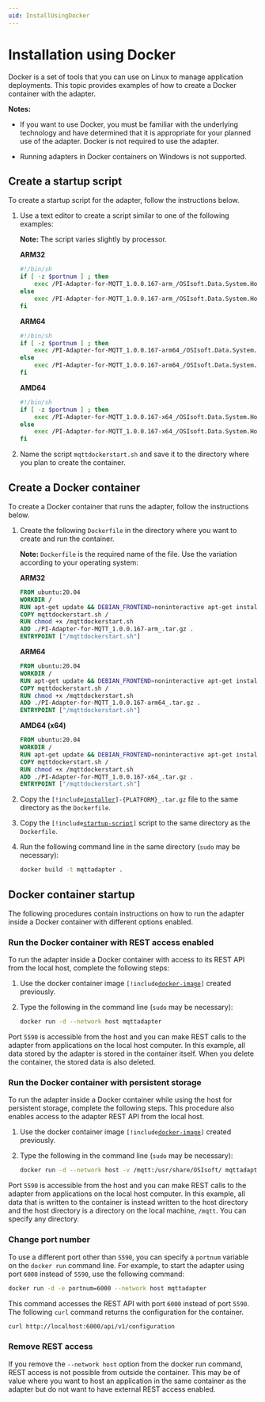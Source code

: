 ```yaml
---
uid: InstallUsingDocker
---
```


# Installation using Docker

Docker is a set of tools that you can use on Linux to manage application deployments. This topic provides examples of how to create a Docker container with the adapter.

**Notes:** 

- If you want to use Docker, you must be familiar with the underlying technology and have determined that it is appropriate for your planned use of the adapter. Docker is not required to use the adapter. 

- Running adapters in Docker containers on Windows is not supported.

## Create a startup script

To create a startup script for the adapter, follow the instructions below.

1. Use a text editor to create a script similar to one of the following examples:

    **Note:** The script varies slightly by processor.

	**ARM32**

	```bash
	#!/bin/sh
	if [ -z $portnum ] ; then
		exec /PI-Adapter-for-MQTT_1.0.0.167-arm_/OSIsoft.Data.System.Host
	else
		exec /PI-Adapter-for-MQTT_1.0.0.167-arm_/OSIsoft.Data.System.Host --port:$portnum
	fi
	```

	**ARM64**

	```bash
	#!/bin/sh
	if [ -z $portnum ] ; then
		exec /PI-Adapter-for-MQTT_1.0.0.167-arm64_/OSIsoft.Data.System.Host
	else
		exec /PI-Adapter-for-MQTT_1.0.0.167-arm64_/OSIsoft.Data.System.Host --port:$portnum
	fi
	```

	**AMD64**
			
	```bash
	#!/bin/sh
	if [ -z $portnum ] ; then
		exec /PI-Adapter-for-MQTT_1.0.0.167-x64_/OSIsoft.Data.System.Host
	else
		exec /PI-Adapter-for-MQTT_1.0.0.167-x64_/OSIsoft.Data.System.Host --port:$portnum
	fi
	```

2. Name the script `mqttdockerstart.sh` and save it to the directory where you plan to create the container.

## Create a Docker container

To create a Docker container that runs the adapter, follow the instructions below.

1. Create the following `Dockerfile` in the directory where you want to create and run the container.

    **Note:** `Dockerfile` is the required name of the file. Use the variation according to your operating system:

    **ARM32**
    
    ```dockerfile
	FROM ubuntu:20.04
	WORKDIR /
	RUN apt-get update && DEBIAN_FRONTEND=noninteractive apt-get install -y ca-certificates libicu60 libssl1.1 curl
	COPY mqttdockerstart.sh /
	RUN chmod +x /mqttdockerstart.sh
	ADD ./PI-Adapter-for-MQTT_1.0.0.167-arm_.tar.gz .
	ENTRYPOINT ["/mqttdockerstart.sh"]
	```
	**ARM64**

	```dockerfile
	FROM ubuntu:20.04
	WORKDIR /
	RUN apt-get update && DEBIAN_FRONTEND=noninteractive apt-get install -y ca-certificates libicu66 libssl1.1 curl
	COPY mqttdockerstart.sh /
	RUN chmod +x /mqttdockerstart.sh
	ADD ./PI-Adapter-for-MQTT_1.0.0.167-arm64_.tar.gz .
	ENTRYPOINT ["/mqttdockerstart.sh"]
	```

	**AMD64 (x64)**

	```dockerfile
	FROM ubuntu:20.04
	WORKDIR /
	RUN apt-get update && DEBIAN_FRONTEND=noninteractive apt-get install -y ca-certificates libicu66 libssl1.1 curl
	COPY mqttdockerstart.sh /
	RUN chmod +x /mqttdockerstart.sh
	ADD ./PI-Adapter-for-MQTT_1.0.0.167-x64_.tar.gz .
	ENTRYPOINT ["/mqttdockerstart.sh"]
	```

2. Copy the <code>[!include[installer](../_includes/inline/installer-name.md)]-{PLATFORM}_.tar.gz</code> file to the same directory as the `Dockerfile`.

3. Copy the <code>[!include[startup-script](../_includes/inline/startup-script.md)]</code> script to the same directory as the `Dockerfile`.

4. Run the following command line in the same directory (`sudo` may be necessary):

	```bash
	docker build -t mqttadapter .
	```

## Docker container startup

The following procedures contain instructions on how to run the adapter inside a Docker container with different options enabled.

### Run the Docker container with REST access enabled

To run the adapter inside a Docker container with access to its REST API from the local host, complete the following steps:

1. Use the docker container image <code>[!include[docker-image](../_includes/inline/docker-image.md)]</code> created previously.

2. Type the following in the command line (`sudo` may be necessary):

    ```bash
    docker run -d --network host mqttadapter
    ```

Port `5590` is accessible from the host and you can make REST calls to the adapter from applications on the local host computer. In this example, all data stored by the adapter is stored in the container itself. When you delete the container, the stored data is also deleted.

### Run the Docker container with persistent storage

To run the adapter inside a Docker container while using the host for persistent storage, complete the following steps. This procedure also enables access to the adapter REST API from the local host.

1. Use the docker container image <code>[!include[docker-image](../_includes/inline/docker-image.md)]</code> created previously.

2. Type the following in the command line (`sudo` may be necessary):

    ```bash
	docker run -d --network host -v /mqtt:/usr/share/OSIsoft/ mqttadapter
	```

Port `5590` is accessible from the host and you can make REST calls to the adapter from applications on the local host computer. In this example, all data that is written to the container is instead written to the host directory and the host directory is a directory on the local machine, `/mqtt`. You can specify any directory.

### Change port number

To use a different port other than `5590`, you can specify a `portnum` variable on the `docker run` command line. For example, to start the adapter using port `6000` instead of `5590`, use the following command:

```bash
docker run -d -e portnum=6000 --network host mqttadapter
```

This command accesses the REST API with port `6000` instead of port `5590`. The following `curl` command returns the configuration for the container.

```bash
curl http://localhost:6000/api/v1/configuration
```

### Remove REST access

If you remove the `--network host` option from the docker run command, REST access is not possible from outside the container. This may be of value where you want to host an application in the same container as the adapter but do not want to have external REST access enabled.
